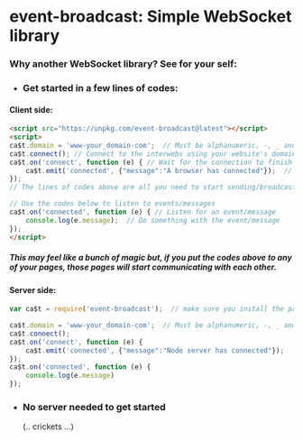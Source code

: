 # event-broadcast: Simple WebSocket library

### Why another WebSocket library?  See for your self:

* ### Get started in a few lines of codes:
#### Client side:
````html
<script src="https://unpkg.com/event-broadcast@latest"></script>
<script>
ca$t.domain = 'www-your_domain-com';  // Must be alphanumeric, -, _ and between 2 and 20 characters long.  May be omitted once your website is deployed.  It Uses your website's domain by default
ca$t.connect(); // Connect to the interwebs using your website's domain
ca$t.on('connect', function (e) { // Wait for the connection to finish before emitting any events
    ca$t.emit('connected', {"message":"A browser has connected"});  // Broadcast a user defined event called 'connected' then send the 2nd parameter as a payload
});
// The lines of codes above are all you need to start sending/broadcasting events/messages

// Use the codes below to listen to events/messages
ca$t.on('connected', function (e) { // Listen for an event/message
    console.log(e.message);  // Do something with the event/message
});
</script>
````
##### This may feel like a bunch of magic but, if you put the codes above to any of your pages, those pages will start communicating with each other.

#### Server side:
````js
var ca$t = require('event-broadcast');  // make sure you install the package first npm i event-broadcast --save

ca$t.domain = 'www-your_domain-com';  // Must be alphanumeric, -, _ and between 2 and 20 characters long.
ca$t.connect();
ca$t.on('connect', function (e) {
    ca$t.emit('connected', {"message":"Node server has connected"});
});
ca$t.on('connected', function (e) {
    console.log(e.message)
});
````

* ### No server needed to get started
  (..  crickets ...)